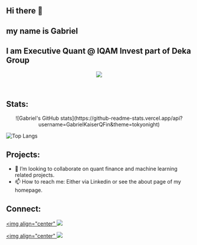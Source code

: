<div align="left">

<a>

## Hi there 👋 
## my name is Gabriel 
## I am Executive Quant @ IQAM Invest part of Deka Group

</a>


<p align="center">
  <a href="https://skillicons.dev">
    <img src="https://skillicons.dev/icons?i=atom,bash,bots,css,cpp,docker,git,github,githubactions,gitlab,grafana,julia,latex,linux,matlab,md,mongodb,mysql,netlify,octave,postgres,py,pytorch,r,raspberrypi,sqlite,tensorflow,arduino" />
  </a>
</p>

<br>

<h2 align="left">Stats:</h2>

<p align="center">
![Gabriel's GitHub stats](https://github-readme-stats.vercel.app/api?username=GabrielKaiserQFin&theme=tokyonight)

![Top Langs](https://github-readme-stats.vercel.app/api/top-langs/?username=GabrielKaiserQFin&layout=donut)
</p>

<h2 align="left">Projects:</h2>

- 👯 I’m looking to collaborate on quant finance and machine learning related projects.
- 📫 How to reach me: Either via Linkedin or see the about page of my homepage.


<h2 align="left">Connect:</h2>

<p align="center">

 <a href="https://gabrielkaiserqfin.github.io/" target="blank"><img align="center"
   <img src="https://skillicons.dev/icons?i=netlify" />
      </a>
 
  <a href="https://www.linkedin.com/in/gabriel-kaiser-phd-a98a0083/" target="blank"><img align="center"
      <img src="https://skillicons.dev/icons?i=linkedin" />
	    </a> 
		
</p>
</div>



<!--
**GabrielKaiserQFin/GabrielKaiserQFin** is a ✨ _special_ ✨ repository because its `README.md` (this file) appears on your GitHub profile.
height="40" width="40" /> 
Here are some ideas to get you started:

- 🔭 I’m currently working on ...
- 🌱 I’m currently learning ...

- 🤔 I’m looking for help with ...
- 💬 Ask me about ...

- 😄 Pronouns: ...
- ⚡ Fun fact: ...
-->
